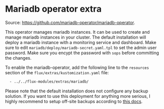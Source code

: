 # Mariadb operator extra

Source: <https://github.com/mariadb-operator/mariadb-operator>.

This operator manages mariadb instances. It can be used to create and manage mariadb instances in your cluster. The default installation will deploy a mariadb instance with a monitoring service and dashboard. Make sure to edit `mariadb/deploy/mariadb-secret.yaml.tpl` to set the admin user password. Make sure you encypt the password with `sops` before committing the changes.

To enable the mariadb-operator, add the following line to the `resources` section of the `flux/extras/kustomization.yaml` file:

```txt
  - ../../flux-modules/extras/mariadb/
```

Please note that the default installation does not configure any backup solution. If you want to use this deployment
for anything more serious, I highly recommend to setup off-site backups according to [this docs](https://github.com/mariadb-operator/mariadb-operator/blob/main/docs/BACKUP.md).
